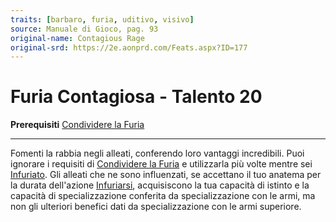 ```yaml
---
traits: [barbaro, furia, uditivo, visivo]
source: Manuale di Gioco, pag. 93
original-name: Contagious Rage
original-srd: https://2e.aonprd.com/Feats.aspx?ID=177
---
```


# Furia Contagiosa - Talento 20

**Prerequisiti** [Condividere la Furia](/talenti/barbaro/condividere-la-furia)

---

Fomenti la rabbia negli alleati, conferendo loro vantaggi incredibili. Puoi
ignorare i requisiti di
[Condividere la Furia](/talenti/barbaro/condividere-la-furia) e utilizzarla più
volte mentre sei [Infuriato](/azioni/infuriarsi). Gli alleati che ne sono
influenzati, se accettano il tuo anatema per la durata dell'azione
[Infuriarsi](/azioni/infuriarsi), acquisiscono la tua capacità di istinto e la
capacità di specializzazione conferita da specializzazione con le armi, ma non
gli ulteriori benefici dati da specializzazione con le armi superiore.
